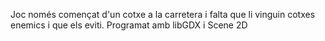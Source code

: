 Joc només començat d'un cotxe a la carretera i falta que li vinguin cotxes enemics i que els eviti.
Programat amb libGDX i Scene 2D
